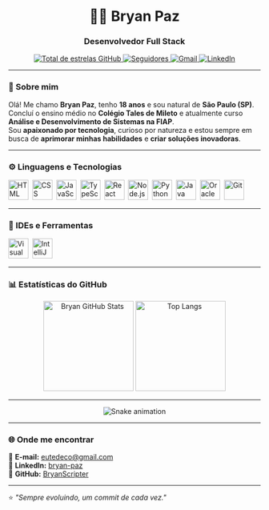 <h1 align="center">🧑‍💻 Bryan Paz</h1>
<h3 align="center">Desenvolvedor Full Stack</h3>

<p align="center">
  <a href="https://github.com/BryanScripter?tab=repositories&sort=stargazers">
    <img src="https://custom-icon-badges.demolab.com/github/stars/BryanScripter?color=55960c&style=for-the-badge&labelColor=488207&logo=star&label=Estrelas" alt="Total de estrelas GitHub" />
  </a>
  <a href="https://github.com/BryanScripter?tab=followers">
    <img src="https://custom-icon-badges.demolab.com/github/followers/BryanScripter?color=236ad3&labelColor=1155ba&style=for-the-badge&logo=github&label=Seguidores&logoColor=white" alt="Seguidores" />
  </a>
  <a href="mailto:eutedeco@gmail.com">
    <img src="https://img.shields.io/badge/Gmail-FF3C00?style=for-the-badge&logo=gmail&logoColor=white" alt="Gmail" />
  </a>
  <a href="https://www.linkedin.com/in/bryan-paz/">
    <img src="https://img.shields.io/badge/LinkedIn-0077B5?style=for-the-badge&logo=linkedin&logoColor=white" alt="LinkedIn" />
  </a>
</p>

---

### 👋 Sobre mim

Olá! Me chamo **Bryan Paz**, tenho **18 anos** e sou natural de **São Paulo (SP)**.  
Concluí o ensino médio no **Colégio Tales de Mileto** e atualmente curso **Análise e Desenvolvimento de Sistemas na FIAP**.  
Sou **apaixonado por tecnologia**, curioso por natureza e estou sempre em busca de **aprimorar minhas habilidades** e **criar soluções inovadoras**.

---

### ⚙️ Linguagens e Tecnologias

<p align="left">
  <img src="https://cdn.jsdelivr.net/gh/devicons/devicon@latest/icons/html5/html5-original.svg" title="HTML" width="40" height="40"/>&nbsp;
  <img src="https://cdn.jsdelivr.net/gh/devicons/devicon@latest/icons/css3/css3-original.svg" title="CSS" width="40" height="40"/>&nbsp;
  <img src="https://cdn.jsdelivr.net/gh/devicons/devicon@latest/icons/javascript/javascript-original.svg" title="JavaScript" width="40" height="40"/>&nbsp;
  <img src="https://cdn.jsdelivr.net/gh/devicons/devicon@latest/icons/typescript/typescript-original.svg" title="TypeScript" width="40" height="40"/>&nbsp;
  <img src="https://cdn.jsdelivr.net/gh/devicons/devicon@latest/icons/react/react-original.svg" title="React" width="40" height="40"/>&nbsp;
  <img src="https://cdn.jsdelivr.net/gh/devicons/devicon@latest/icons/nodejs/nodejs-original.svg" title="Node.js" width="40" height="40"/>&nbsp;
  <img src="https://cdn.jsdelivr.net/gh/devicons/devicon@latest/icons/python/python-original.svg" title="Python" width="40" height="40"/>&nbsp;
  <img src="https://cdn.jsdelivr.net/gh/devicons/devicon@latest/icons/java/java-original.svg" title="Java" width="40" height="40"/>&nbsp;
  <img src="https://cdn.jsdelivr.net/gh/devicons/devicon@latest/icons/oracle/oracle-original.svg" title="Oracle SQL" width="40" height="40"/>&nbsp;
  <img src="https://cdn.jsdelivr.net/gh/devicons/devicon@latest/icons/git/git-original.svg" title="Git" width="40" height="40"/>&nbsp;
</p>

---

### 🧰 IDEs e Ferramentas

<p align="left">
  <img src="https://cdn.jsdelivr.net/gh/devicons/devicon@latest/icons/vscode/vscode-original.svg" title="Visual Studio Code" width="40" height="40"/>&nbsp;
  <img src="https://cdn.jsdelivr.net/gh/devicons/devicon@latest/icons/intellij/intellij-original.svg" title="IntelliJ IDEA" width="40" height="40"/>&nbsp;
</p>

---

### 📊 Estatísticas do GitHub

<p align="center">
  <img height="180em" src="https://github-readme-stats.vercel.app/api?username=BryanScripter&show_icons=true&theme=tokyonight&include_all_commits=true&locale=pt-br" alt="Bryan GitHub Stats"/>
  <img height="180em" src="https://github-readme-stats.vercel.app/api/top-langs/?username=BryanScripter&theme=tokyonight&layout=compact&custom_title=Tecnologias&langs_count=9" alt="Top Langs"/>
</p>

---

<p align="center">
  <img src="https://github.com/BryanScripter/BryanScripter/blob/output/snake.svg" alt="Snake animation" />
</p>

---

### 🌐 Onde me encontrar
📧 **E-mail:** [eutedeco@gmail.com](mailto:eutedeco@gmail.com)  
💼 **LinkedIn:** [bryan-paz](https://www.linkedin.com/in/bryan-paz/)  
🐙 **GitHub:** [BryanScripter](https://github.com/BryanScripter)

---

⭐ _"Sempre evoluindo, um commit de cada vez."_

